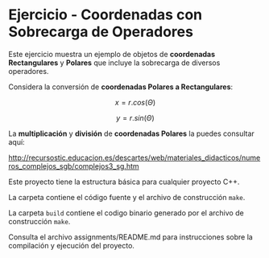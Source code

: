 # Ejercicio - Coordenadas con Sobrecarga de Operadores

Este ejercicio muestra un ejemplo de objetos de **coordenadas Rectangulares** y **Polares** que incluye la sobrecarga de diversos operadores.

Considera la conversión de **coordenadas Polares a Rectangulares**:

$$x=r.cos(\Theta )$$

$$y=r.sin(\Theta )$$

La **multiplicación** y **división** de **coordenadas Polares** la puedes consultar aquí:

http://recursostic.educacion.es/descartes/web/materiales_didacticos/numeros_complejos_sgb/complejos3_sg.htm

Este proyecto tiene la estructura básica para cualquier proyecto C++. 

La carpeta contiene el código fuente y el archivo de construcción ```make```.

La carpeta `build` contiene el codigo binario generado por el archivo de construcción ```make```.

Consulta el archivo assignments/README.md para instrucciones sobre la compilación y ejecución del proyecto.
